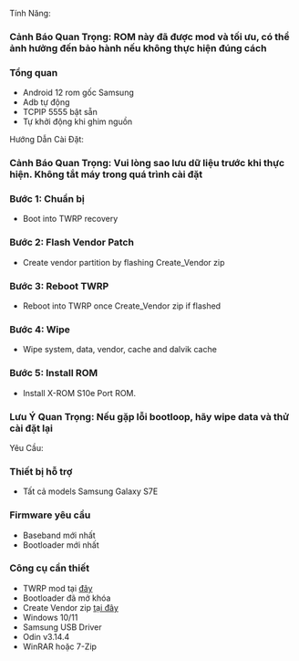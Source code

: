 Tính Năng:
### Cảnh Báo Quan Trọng: ROM này đã được mod và tối ưu, có thể ảnh hưởng đến bảo hành nếu không thực hiện đúng cách

### Tổng quan
- Android 12 rom gốc Samsung
- Adb tự động
- TCPIP 5555 bật sẵn
- Tự khởi động khi ghim nguồn

Hướng Dẫn Cài Đặt:
### Cảnh Báo Quan Trọng: Vui lòng sao lưu dữ liệu trước khi thực hiện. Không tắt máy trong quá trình cài đặt

### Bước 1: Chuẩn bị
- Boot into TWRP recovery

### Bước 2: Flash Vendor Patch
- Create vendor partition by flashing Create_Vendor zip

### Bước 3: Reboot TWRP
- Reboot into TWRP once Create_Vendor zip if flashed

### Bước 4: Wipe
- Wipe system, data, vendor, cache and dalvik cache

### Bước 5: Install ROM
- Install X-ROM S10e Port ROM.

### Lưu Ý Quan Trọng: Nếu gặp lỗi bootloop, hãy wipe data và thử cài đặt lại

Yêu Cầu:
### Thiết bị hỗ trợ
- Tất cả models Samsung Galaxy S7E

### Firmware yêu cầu
- Baseband mới nhất
- Bootloader mới nhất

### Công cụ cần thiết
- TWRP mod tại [đây](https://github.com/ananjaser1211/android_device_samsung_hero/releases/tag/3.7.0_9-hero2lte-20231231)
- Bootloader đã mở khóa
- Create Vendor zip [tại đây](https://drive.google.com/drive/folders/1VdET4yjVvHdWxlDIXobgxaEyWoz_WJju)
- Windows 10/11
- Samsung USB Driver
- Odin v3.14.4
- WinRAR hoặc 7-Zip